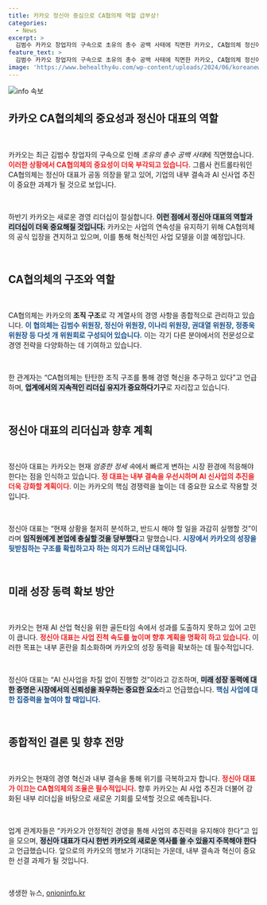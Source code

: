```yaml
---
title: 카카오 정신아 중심으로 CA협의체 역할 급부상!
categories:
  - News
excerpt: >
  김범수 카카오 창업자의 구속으로 초유의 총수 공백 사태에 직면한 카카오, CA협의체 정신아 대표가 내부 결속과 AI 신사업 추진의 구심점 역할을 할 전망. 과연 그가 위기를 극복할 수 있을까?
feature_text: >
  김범수 카카오 창업자의 구속으로 초유의 총수 공백 사태에 직면한 카카오, CA협의체 정신아 대표가 내부 결속과 AI 신사업 추진의 구심점 역할을 할 전망. 과연 그가 위기를 극복할 수 있을까?
image: 'https://www.behealthy4u.com/wp-content/uploads/2024/06/koreanews.jpg'
---
```


<p><img src="https://www.behealthy4u.com/wp-content/uploads/2024/06/koreanews.jpg" alt="info 속보" /></p>

<h2 data-ke-size="size26">카카오 CA협의체의 중요성과 정신아 대표의 역할</h2>

<p data-ke-size="size16">&nbsp;</p>

<p>카카오는 최근 김범수 창업자의 구속으로 인해 <em>초유의 총수 공백 사태</em>에 직면했습니다. <b><span style="color: #ee2323;">이러한 상황에서 CA협의체의 중요성이 더욱 부각되고 있습니다.</span></b> 그룹사 컨트롤타워인 CA협의체는 정신아 대표가 공동 의장을 맡고 있어, 기업의 내부 결속과 AI 신사업 추진이 중요한 과제가 될 것으로 보입니다. </p>

<p data-ke-size="size16">&nbsp;</p>

<p>하반기 카카오는 새로운 경영 리더십이 절실합니다. <b><span style="background-color: #21538527;">이런 점에서 정신아 대표의 역할과 리더십이 더욱 중요해질 것입니다.</span></b> 카카오는 사업의 연속성을 유지하기 위해 CA협의체의 공식 입장을 견지하고 있으며, 이를 통해 혁신적인 사업 모델을 이끌 예정입니다. </p>

<p data-ke-size="size16">&nbsp;</p>

<h2 data-ke-size="size26">CA협의체의 구조와 역할</h2>

<p data-ke-size="size16">&nbsp;</p>

<p>CA협의체는 카카오의 <b>조직 구조</b>로 각 계열사의 경영 사항을 종합적으로 관리하고 있습니다. <b><span style="color: #1a5490;">이 협의체는 김범수 위원장, 정신아 위원장, 이나리 위원장, 권대열 위원장, 정종욱 위원장 등 다섯 개 위원회로 구성되어 있습니다.</span></b> 이는 각기 다른 분야에서의 전문성으로 경영 전략을 다양화하는 데 기여하고 있습니다.</p>

<p data-ke-size="size16">&nbsp;</p>

<p>한 관계자는 “CA협의체는 탄탄한 조직 구조를 통해 경영 혁신을 추구하고 있다”고 언급하며, <b><span style="background-color: #21538527;">업계에서의 지속적인 리더십 유지가 중요하다</span></b고 강조했습니다. 이러한 위원회들은 회사의 비전과 미션을 달성하기 위한 핵심적인 <b>기구</b>로 자리잡고 있습니다.</p>

<p data-ke-size="size16">&nbsp;</p>

<h2 data-ke-size="size26">정신아 대표의 리더십과 향후 계획</h2>

<p data-ke-size="size16">&nbsp;</p>

<p>정신아 대표는 카카오는 현재 <em>엄중한 정세 속</em>에서 빠르게 변하는 시장 환경에 적응해야 한다는 점을 인식하고 있습니다. <b><span style="color: #ee2323;">정 대표는 내부 결속을 우선시하며 AI 신사업의 추진을 더욱 강화할 계획이다</span></b>. 이는 카카오의 핵심 경쟁력을 높이는 데 중요한 요소로 작용할 것입니다.</p>

<p data-ke-size="size16">&nbsp;</p>

<p>정신아 대표는 “현재 상황을 철저히 분석하고, 반드시 해야 할 일을 과감히 실행할 것”이라며 <b><span style="background-color: #21538527;">임직원에게 본업에 충실할 것을 당부했다</span></b>고 말했습니다. <b><span style="color: #1a5490;">시장에서 카카오의 성장을 뒷받침하는 구조를 확립하고자 하는 의지가 드러난 대목입니다.</span></b> </p>

<p data-ke-size="size16">&nbsp;</p>

<h2 data-ke-size="size26">미래 성장 동력 확보 방안</h2>

<p data-ke-size="size16">&nbsp;</p>

<p>카카오는 현재 AI 산업 혁신을 위한 골든타임 속에서 성과를 도출하지 못하고 있어 고민이 큽니다. <b><span style="color: #ee2323;">정신아 대표는 사업 진척 속도를 높이며 향후 계획을 명확히 하고 있습니다</span></b>. 이러한 목표는 내부 혼란을 최소화하며 카카오의 성장 동력을 확보하는 데 필수적입니다.</p>

<p data-ke-size="size16">&nbsp;</p>

<p>정신아 대표는 “AI 신사업을 차질 없이 진행할 것”이라고 강조하며, <b><span style="background-color: #21538527;">미래 성장 동력에 대한 증명은 시장에서의 신뢰성을 좌우하는 중요한 요소</span></b>라고 언급했습니다. <b><span style="color: #1a5490;">핵심 사업에 대한 집중력을 높여야 할 때입니다.</span></b></p>

<p data-ke-size="size16">&nbsp;</p>

<h2 data-ke-size="size26">종합적인 결론 및 향후 전망</h2>

<p data-ke-size="size16">&nbsp;</p>

<p>카카오는 현재의 경영 혁신과 내부 결속을 통해 위기를 극복하고자 합니다. <b><span style="color: #ee2323;">정신아 대표가 이끄는 CA협의체의 조율은 필수적입니다.</span></b> 향후 카카오는 AI 사업 추진과 더불어 강화된 내부 리더십을 바탕으로 새로운 기회를 모색할 것으로 예측됩니다. </p>

<p data-ke-size="size16">&nbsp;</p>

<p>업계 관계자들은 “카카오가 안정적인 경영을 통해 사업의 추진력을 유지해야 한다”고 입을 모으며, <b><span style="background-color: #21538527;">정신아 대표가 다시 한번 카카오의 새로운 역사를 쓸 수 있을지 주목해야 한다</span></b>고 언급했습니다. 앞으로의 카카오의 행보가 기대되는 가운데, 내부 결속과 혁신이 중요한 선결 과제가 될 것입니다. </p>

<p data-ke-size="size16">&nbsp;</p>
생생한 뉴스, <a href="https://onioninfo.kr" rel="dofollow">onioninfo.kr</a>


